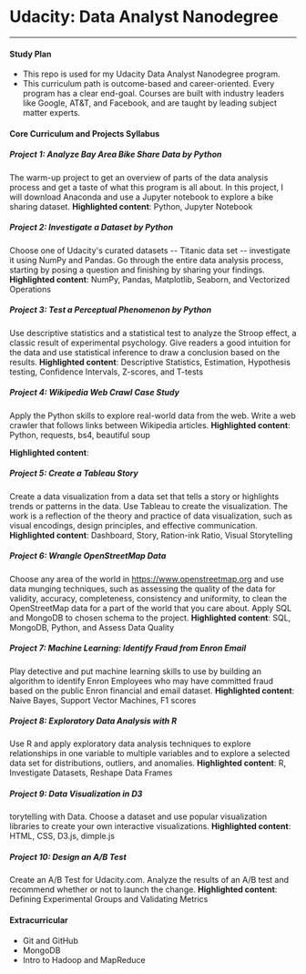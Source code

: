# Udacity: Data Analyst Nanodegree
-----
#### Study Plan
- This repo is used for my Udacity Data Analyst Nanodegree program.
- This curriculum path is outcome-based and career-oriented. Every program has a clear end-goal. Courses are built with industry leaders like Google, AT&T, and Facebook, and are taught by leading subject matter experts. 

#### Core Curriculum and Projects Syllabus
##### Project 1: Analyze Bay Area Bike Share Data by Python
The warm-up project to get an overview of parts of the data analysis process and get a taste of what this program is all about. In this project, I will download Anaconda and use a Jupyter notebook to explore a bike sharing dataset. 
**Highlighted content**: Python, Jupyter Notebook
##### Project 2: Investigate a Dataset by Python
Choose one of Udacity's curated datasets -- Titanic data set -- investigate it using NumPy and Pandas. Go through the entire data analysis process, starting by posing a question and finishing by sharing your findings.
**Highlighted content**: NumPy, Pandas, Matplotlib, Seaborn, and Vectorized Operations

##### Project 3: Test a Perceptual Phenomenon by Python
Use descriptive statistics and a statistical test to analyze the Stroop effect, a classic result of experimental psychology. Give readers a good intuition for the data and use statistical inference to draw a conclusion based on the results.
**Highlighted content**: Descriptive Statistics, Estimation, Hypothesis testing, Confidence Intervals, Z-scores, and T-tests

##### Project 4: Wikipedia Web Crawl Case Study
Apply the Python skills to explore real-world data from the web. Write a web crawler that follows links between Wikipedia articles.
**Highlighted content**: Python, requests, bs4, beautiful soup

**Highlighted content**: 

##### Project 5: Create a Tableau Story
Create a data visualization from a data set that tells a story or highlights trends or patterns in the data. Use Tableau to create the visualization. The work is a reflection of the theory and practice of data visualization, such as visual encodings, design principles, and effective communication.
**Highlighted content**: Dashboard, Story, Ration-ink Ratio, Visual Storytelling
##### Project 6: Wrangle OpenStreetMap Data
Choose any area of the world in https://www.openstreetmap.org and use data munging techniques, such as assessing the quality of the data for validity, accuracy, completeness, consistency and uniformity, to clean the OpenStreetMap data for a part of the world that you care about. Apply SQL and MongoDB to chosen schema to the project.
**Highlighted content**: SQL, MongoDB, Python, and Assess Data Quality

##### Project 7: Machine Learning: Identify Fraud from Enron Email
Play detective and put machine learning skills to use by building an algorithm to identify Enron Employees who may have committed fraud based on the public Enron financial and email dataset.
**Highlighted content**: Naive Bayes, Support Vector Machines, F1 scores

##### Project 8: Exploratory Data Analysis with R
Use R and apply exploratory data analysis techniques to explore relationships in one variable to multiple variables and to explore a selected data set for distributions, outliers, and anomalies.
**Highlighted content**: R, Investigate Datasets, Reshape Data Frames

##### Project 9: Data Visualization in D3
torytelling with Data. Choose a dataset and use popular visualization libraries to create your own interactive visualizations.
**Highlighted content**: HTML, CSS, D3.js, dimple.js

##### Project 10: Design an A/B Test
Create an A/B Test for Udacity.com. Analyze the results of an A/B test and recommend whether or not to launch the change.
**Highlighted content**: Defining Experimental Groups and Validating Metrics

#### Extracurricular 
- Git and GitHub
- MongoDB
- Intro to Hadoop and MapReduce


